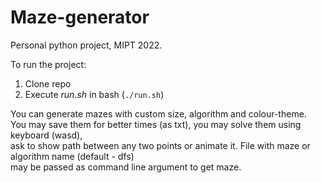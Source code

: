 # Maze-generator
Personal python project, MIPT 2022. 

To run the project:
1) Clone repo
2) Execute _run.sh_ in bash (`./run.sh`)

You can generate mazes with custom size, algorithm and colour-theme. \
You may save them for better times (as txt), you may solve them using keyboard (wasd), \
ask to show path between any two points or animate it. File with maze or algorithm name (default - dfs) \
may be passed as command line argument to get maze.
